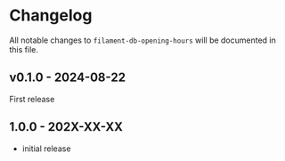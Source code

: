 # Changelog

All notable changes to `filament-db-opening-hours` will be documented in this file.

## v0.1.0 - 2024-08-22

First release

## 1.0.0 - 202X-XX-XX

- initial release
